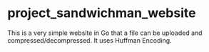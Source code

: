 # project_sandwichman_website
This is a very simple website in Go that a file can be uploaded and compressed/decompressed.  It uses Huffman Encoding.
